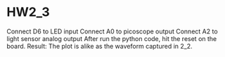 # HW2_3
Connect D6 to LED input
Connect A0 to picoscope output
Connect A2 to light sensor analog output
After run the python code, hit the reset on the board.
Result: The plot is alike as the waveform captured in 2_2. 
